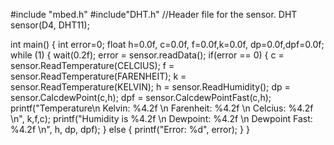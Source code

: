 #include "mbed.h"
#include"DHT.h" //Header file for the sensor.
DHT sensor(D4, DHT11); 

int main()
{
    int error=0;
    float h=0.0f, c=0.0f, f=0.0f,k=0.0f, dp=0.0f,dpf=0.0f;
    while (1) 
    {
        wait(0.2f);
        error = sensor.readData();
            if(error == 0)
            {
                c = sensor.ReadTemperature(CELCIUS);
                f = sensor.ReadTemperature(FARENHEIT);
                k = sensor.ReadTemperature(KELVIN);
                h = sensor.ReadHumidity();
                dp = sensor.CalcdewPoint(c,h);
                dpf = sensor.CalcdewPointFast(c,h);
                printf("Temperature\n Kelvin: %4.2f \n Farenheit: %4.2f \n Celcius: %4.2f \n", k,f,c);
                printf("Humidity is %4.2f \n Dewpoint: %4.2f \n Dewpoint Fast: %4.2f \n", h, dp, dpf);
            }
            else 
            {
                printf("Error: %d", error);
            }
    }
